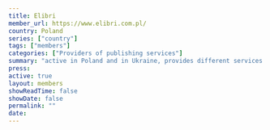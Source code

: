 ```yaml
---
title: Elibri 
member_url: https://www.elibri.com.pl/
country: Poland
series: ["country"] 
tags: ["members"]
categories: ["Providers of publishing services"]
summary: "active in Poland and in Ukraine, provides different services to publishers: book database, watermark ebook files, run a clearance system for distributors and publishers. Elibri is building a book lending system for Ukrainian libraries."
press:
active: true
layout: members 
showReadTime: false
showDate: false
permalink: ""
date: 
---
```

